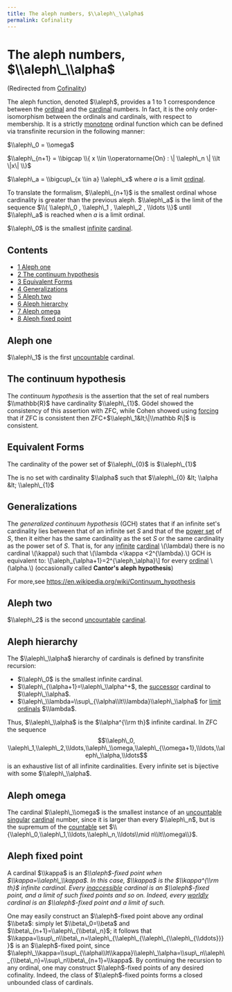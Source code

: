 ```yaml
---
title: The aleph numbers, $\\aleph\_\\alpha$
permalink: Cofinality
---
```

# The aleph numbers, $\\aleph\_\\alpha$






(Redirected from
[Cofinality](index.php?title=Cofinality&redirect=no "Cofinality"))






The aleph function, denoted $\\aleph$, provides a 1 to 1 correspondence
between the
[ordinal](Ordinal "Ordinal")
and the
[cardinal](Cardinal "Cardinal")
numbers. In fact, it is the only order-isomorphism between the ordinals
and cardinals, with respect to membership. It is a strictly
[monotone](Monotone "Monotone")
ordinal function which can be defined via transfinite recursion in the
following manner:

$\\aleph\_0 = \\omega$

$\\aleph\_{n+1} = \\bigcap \\{ x \\in \\operatorname{On} : \| \\aleph\_n
\| \\lt \|x\| \\}$

$\\aleph\_a = \\bigcup\_{x \\in a} \\aleph\_x$ where $a$ is a limit
[ordinal](Ordinal "Ordinal").

To translate the formalism, $\\aleph\_{n+1}$ is the smallest ordinal
whose cardinality is greater than the previous aleph. $\\aleph\_a$ is
the limit of the sequence $\\{ \\aleph\_0 , \\aleph\_1 , \\aleph\_2 ,
\\ldots \\}$ until $\\aleph\_a$ is reached when $a$ is a limit ordinal.

$\\aleph\_0$ is the smallest
<a href="Infinite" class="mw-redirect" title="Infinite">infinite</a>
[cardinal](Cardinal "Cardinal").



## Contents


-   [<span class="tocnumber">1</span> <span class="toctext">Aleph
    one</span>](#Aleph_one)
-   [<span class="tocnumber">2</span> <span class="toctext">The
    continuum hypothesis</span>](#The_continuum_hypothesis)
-   [<span class="tocnumber">3</span> <span class="toctext">Equivalent
    Forms</span>](#Equivalent_Forms)
-   [<span class="tocnumber">4</span> <span
    class="toctext">Generalizations</span>](#Generalizations)
-   [<span class="tocnumber">5</span> <span class="toctext">Aleph
    two</span>](#Aleph_two)
-   [<span class="tocnumber">6</span> <span class="toctext">Aleph
    hierarchy</span>](#Aleph_hierarchy)
-   [<span class="tocnumber">7</span> <span class="toctext">Aleph
    omega</span>](#Aleph_omega)
-   [<span class="tocnumber">8</span> <span class="toctext">Aleph fixed
    point</span>](#Aleph_fixed_point)


## Aleph one

$\\aleph\_1$ is the first
<a href="Uncountable" class="mw-redirect" title="Uncountable">uncountable</a>
cardinal.

  

## The continuum hypothesis

The *continuum hypothesis* is the assertion that the set of real numbers
$\\mathbb{R}$ have cardinality $\\aleph\_{1}$. Gödel showed the
consistency of this assertion with ZFC, while Cohen showed using
[forcing](Forcing "Forcing")
that if ZFC is consistent then ZFC+$\\aleph\_1&lt;\|\\mathbb R\|$ is
consistent.

## Equivalent Forms

The cardinality of the power set of $\\aleph\_{0}$ is $\\aleph\_{1}$

The is no set with cardinality $\\alpha$ such that $\\aleph\_{0} &lt;
\\alpha &lt; \\aleph\_{1}$

## Generalizations

The *generalized continuum hypothesis* (GCH) states that if an infinite
set's cardinality lies between that of an infinite set *S* and that of
the
<a href="index.php?title=Power_set&amp;action=edit&amp;redlink=1" class="new" title="Power set (page does not exist)">power set</a>
of *S*, then it either has the same cardinality as the set *S* or the
same cardinality as the power set of *S*. That is, for any
<a href="index.php?title=Infinite_set&amp;action=edit&amp;redlink=1" class="new" title="Infinite set (page does not exist)">infinite</a>
<a href="index.php?title=Cardinal_number&amp;action=edit&amp;redlink=1" class="new" title="Cardinal number (page does not exist)">cardinal</a>
\\(\\lambda\\) there is no cardinal \\(\\kappa\\) such that \\(\\lambda
&lt;\\kappa &lt;2^{\\lambda}.\\) GCH is equivalent to:
\\\[\\aleph\_{\\alpha+1}=2^{\\aleph\_\\alpha}\\\] for every
<a href="index.php?title=Ordinal_number&amp;action=edit&amp;redlink=1" class="new" title="Ordinal number (page does not exist)">ordinal</a>
\\(\\alpha.\\) (occasionally called **Cantor's aleph hypothesis**)

For more,see
<a href="https://en.wikipedia.org/wiki/Continuum_hypothesis" class="external free">https://en.wikipedia.org/wiki/Continuum_hypothesis</a>

## Aleph two

$\\aleph\_2$ is the second
<a href="Uncountable" class="mw-redirect" title="Uncountable">uncountable</a>
[cardinal](Cardinal "Cardinal").

  

## Aleph hierarchy

The $\\aleph\_\\alpha$ hierarchy of cardinals is defined by transfinite
recursion:

-   $\\aleph\_0$ is the smallest infinite cardinal.
-   $\\aleph\_{\\alpha+1}=\\aleph\_\\alpha^+$, the
    <a href="Successor" class="mw-redirect" title="Successor">successor</a>
    cardinal to $\\aleph\_\\alpha$.
-   $\\aleph\_\\lambda=\\sup\_{\\alpha\\lt\\lambda}\\aleph\_\\alpha$ for
    [limit
    ordinals](Limit_ordinal "Limit ordinal")
    $\\lambda$.

Thus, $\\aleph\_\\alpha$ is the $\\alpha^{\\rm th}$ infinite cardinal.
In ZFC the sequence $$\\aleph\_0,
\\aleph\_1,\\aleph\_2,\\ldots,\\aleph\_\\omega,\\aleph\_{\\omega+1},\\ldots,\\aleph\_\\alpha,\\ldots$$
is an exhaustive list of all infinite cardinalities. Every infinite set
is bijective with some $\\aleph\_\\alpha$.

  

## Aleph omega

The cardinal $\\aleph\_\\omega$ is the smallest instance of an
<a href="Uncountable" class="mw-redirect" title="Uncountable">uncountable</a>
<a href="Singular" class="mw-redirect" title="Singular">singular</a>
[cardinal](Cardinal "Cardinal")
number, since it is larger than every $\\aleph\_n$, but is the supremum
of the
[countable](Countable "Countable")
set $\\{\\aleph\_0,\\aleph\_1,\\ldots,\\aleph\_n,\\ldots\\mid
n\\lt\\omega\\}$.

  

## Aleph fixed point

A cardinal $\\kappa$ is an *$\\aleph$-fixed point when
$\\kappa=\\aleph\_\\kappa$. In this case, $\\kappa$ is the
$\\kappa^{\\rm th}$ infinite cardinal. Every
[inaccessible](Inaccessible "Inaccessible")
cardinal is an $\\aleph$-fixed point, and a limit of such fixed points
and so on. Indeed, every
[worldly](Worldly "Worldly")
cardinal is an $\\aleph$-fixed point and a limit of such.*

One may easily construct an $\\aleph$-fixed point above any ordinal
$\\beta$: simply let $\\beta\_0=\\beta$ and
$\\beta\_{n+1}=\\aleph\_{\\beta\_n}$; it follows that
$\\kappa=\\sup\_n\\beta\_n=\\aleph\_{\\aleph\_{\\aleph\_{\\aleph\_{\\ddots}}}}$
is an $\\aleph$-fixed point, since
$\\aleph\_\\kappa=\\sup\_{\\alpha\\lt\\kappa}\\aleph\_\\alpha=\\sup\_n\\aleph\_{\\beta\_n}=\\sup\_n\\beta\_{n+1}=\\kappa$.
By continuing the recursion to any ordinal, one may construct
$\\aleph$-fixed points of any desired cofinality. Indeed, the class of
$\\aleph$-fixed points forms a closed unbounded class of cardinals.



